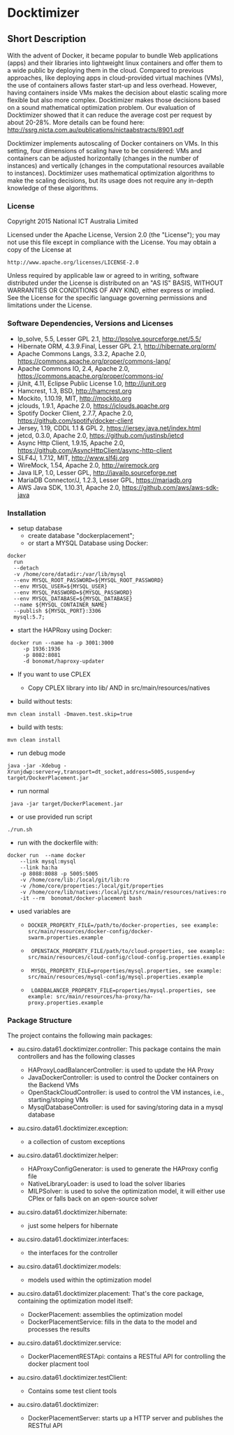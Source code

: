 Docktimizer
=======

Short Description
----------------

With the advent of Docker, it became popular to bundle Web applications (apps) and their libraries into lightweight linux containers and offer them to a wide public by deploying them in the cloud. Compared to previous approaches, like deploying apps in cloud-provided virtual machines (VMs), the use of containers allows faster start-up and less overhead. However, having containers inside VMs makes the decision about elastic scaling more flexible but also more complex. Docktimizer makes those decisions based on a sound mathematical optimization problem. Our evaluation of Docktimizer showed that it can reduce the average cost per request by about 20-28%. More details can be found here: http://ssrg.nicta.com.au/publications/nictaabstracts/8901.pdf

Docktimizer implements autoscaling of Docker containers on VMs. In this setting, four dimensions of scaling have to be considered: VMs and containers can be adjusted horizontally (changes in the number of instances) and vertically (changes in the computational resources available to instances). Docktimizer uses mathematical optimization algorithms to make the scaling decisions, but its usage does not require any in-depth knowledge of these algorithms.


### License

Copyright 2015 National ICT Australia Limited

Licensed under the Apache License, Version 2.0 (the "License");
you may not use this file except in compliance with the License.
You may obtain a copy of the License at

    http://www.apache.org/licenses/LICENSE-2.0

Unless required by applicable law or agreed to in writing, software
distributed under the License is distributed on an "AS IS" BASIS,
WITHOUT WARRANTIES OR CONDITIONS OF ANY KIND, either express or implied.
See the License for the specific language governing permissions and
limitations under the License.


### Software Dependencies, Versions and Licenses

* lp_solve, 5.5, Lesser GPL 2.1, http://lpsolve.sourceforge.net/5.5/
* Hibernate ORM, 4.3.9.Final, Lesser GPL 2.1, http://hibernate.org/orm/
* Apache Commons Langs, 3.3.2, Apache 2.0, https://commons.apache.org/proper/commons-lang/
* Apache Commons IO, 2.4, Apache 2.0, https://commons.apache.org/proper/commons-io/
* jUnit, 4.11, Eclipse Public License 1.0, http://junit.org
* Hamcrest, 1.3, BSD, http://hamcrest.org
* Mockito, 1.10.19, MIT, http://mockito.org
* jclouds, 1.9.1, Apache 2.0, https://jclouds.apache.org
* Spotify Docker Client, 2.7.7, Apache 2.0, https://github.com/spotify/docker-client
* Jersey, 1.19, CDDL 1.1 & GPL 2, https://jersey.java.net/index.html
* jetcd, 0.3.0, Apache 2.0, https://github.com/justinsb/jetcd
* Async Http Client, 1.9.15, Apache 2.0, https://github.com/AsyncHttpClient/async-http-client
* SLF4J, 1.7.12, MIT, http://www.slf4j.org
* WireMock, 1.54, Apache 2.0, http://wiremock.org
* Java ILP, 1.0, Lesser GPL, http://javailp.sourceforge.net
* MariaDB Connector/J, 1.2.3, Lesser GPL, https://mariadb.org
* AWS Java SDK, 1.10.31, Apache 2.0, https://github.com/aws/aws-sdk-java

### Installation    

* setup database
    * create database "dockerplacement";
    * or start a MYSQL Database using Docker:

 ```
 docker
   run
   --detach
   -v /home/core/datadir:/var/lib/mysql
   --env MYSQL_ROOT_PASSWORD=${MYSQL_ROOT_PASSWORD}
   --env MYSQL_USER=${MYSQL_USER}
   --env MYSQL_PASSWORD=${MYSQL_PASSWORD}
   --env MYSQL_DATABASE=${MYSQL_DATABASE}
   --name ${MYSQL_CONTAINER_NAME}
   --publish ${MYSQL_PORT}:3306
   mysql:5.7;
 ```

 * start the HAPRoxy using Docker:

 ```
  docker run --name ha -p 3001:3000
      -p 1936:1936
      -p 8082:8081
      -d bonomat/haproxy-updater
 ```


* If you want to use CPLEX
    * Copy CPLEX library into lib/ AND in src/main/resources/natives


* build without tests:

```
mvn clean install -Dmaven.test.skip=true
```

* build with tests:

```
mvn clean install
```

* run debug mode

```
java -jar -Xdebug -Xrunjdwp:server=y,transport=dt_socket,address=5005,suspend=y target/DockerPlacement.jar
```

* run normal

```
 java -jar target/DockerPlacement.jar
```

* or use provided run script

```
./run.sh
```

* run with the dockerfile with:

```
docker run  --name docker
    --link mysql:mysql
    --link ha:ha
    -p 8088:8088 -p 5005:5005  
    -v /home/core/lib:/local/git/lib:ro
    -v /home/core/properties:/local/git/properties  
    -v /home/core/lib/natives:/local/git/src/main/resources/natives:ro
    -it --rm  bonomat/docker-placement bash
```

* used variables are
    * ``` DOCKER_PROPERTY_FILE=/path/to/docker-properties, see example: src/main/resources/docker-config/docker-swarm.properties.example ```


    * ``` OPENSTACK_PROPERTY_FILE/path/to/cloud-properties, see example: src/main/resources/cloud-config/cloud-config.properties.example```


    * ``` MYSQL_PROPERTY_FILE=properties/mysql.properties, see example: src/main/resources/mysql-config/mysql.properties.example```


    * ``` LOADBALANCER_PROPERTY_FILE=properties/mysql.properties, see example: src/main/resources/ha-proxy/ha-proxy.properties.example```


### Package Structure

The project contains the following main packages:

* au.csiro.data61.docktimizer.controller:
This package contains the main controllers and has the following classes
    * HAProxyLoadBalancerController: is used to update the HA Proxy
    * JavaDockerController: is used to control the Docker containers on the Backend VMs
    * OpenStackCloudController: is used to control the VM instances, i.e., starting/stoping VMs
    * MysqlDatabaseController: is used for saving/storing data in a mysql database

* au.csiro.data61.docktimizer.exception:
    * a collection of custom exceptions

* au.csiro.data61.docktimizer.helper:    
    * HAProxyConfigGenerator: is used to generate the HAProxy config file
    * NativeLibraryLoader: is used to load the solver libaries
    * MILPSolver: is used to solve the optimization model, it will either use CPlex or
    falls back on an open-source solver

* au.csiro.data61.docktimizer.hibernate:    
    * just some helpers for hibernate

* au.csiro.data61.docktimizer.interfaces:
    * the interfaces for the controller   

* au.csiro.data61.docktimizer.models:
    * models used within the optimization model

* au.csiro.data61.docktimizer.placement:
    That's the core package, containing the optimization model itself:
    * DockerPlacement: assemblies the optimization model
    * DockerPlacementService: fills in the data to the model and processes the results

* au.csiro.data61.docktimizer.service:
    * DockerPlacementRESTApi: contains a RESTful API for controlling the docker placment tool

* au.csiro.data61.docktimizer.testClient:
    * Contains some test client tools

* au.csiro.data61.docktimizer:
    * DockerPlacementServer: starts up a HTTP server and publishes the RESTful API
